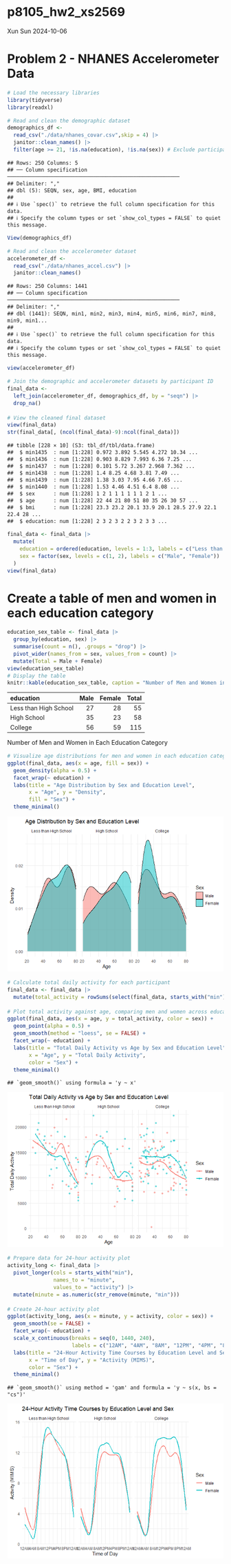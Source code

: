 p8105_hw2_xs2569
================
Xun Sun
2024-10-06

# Problem 2 - NHANES Accelerometer Data

``` r
# Load the necessary libraries
library(tidyverse)
library(readxl)
```

``` r
# Read and clean the demographic dataset
demographics_df <- 
  read_csv("./data/nhanes_covar.csv",skip = 4) |> 
  janitor::clean_names() |>
  filter(age >= 21, !is.na(education), !is.na(sex)) # Exclude participants under 21 and those with missing data
```

    ## Rows: 250 Columns: 5
    ## ── Column specification ────────────────────────────────────────────────────────
    ## Delimiter: ","
    ## dbl (5): SEQN, sex, age, BMI, education
    ## 
    ## ℹ Use `spec()` to retrieve the full column specification for this data.
    ## ℹ Specify the column types or set `show_col_types = FALSE` to quiet this message.

``` r
View(demographics_df)
```

``` r
# Read and clean the accelerometer dataset
accelerometer_df <- 
  read_csv("./data/nhanes_accel.csv") |>
  janitor::clean_names()
```

    ## Rows: 250 Columns: 1441
    ## ── Column specification ────────────────────────────────────────────────────────
    ## Delimiter: ","
    ## dbl (1441): SEQN, min1, min2, min3, min4, min5, min6, min7, min8, min9, min1...
    ## 
    ## ℹ Use `spec()` to retrieve the full column specification for this data.
    ## ℹ Specify the column types or set `show_col_types = FALSE` to quiet this message.

``` r
view(accelerometer_df)
```

``` r
# Join the demographic and accelerometer datasets by participant ID
final_data <- 
  left_join(accelerometer_df, demographics_df, by = "seqn") |>
  drop_na()

# View the cleaned final dataset
view(final_data)
str(final_data[, (ncol(final_data)-9):ncol(final_data)])
```

    ## tibble [228 × 10] (S3: tbl_df/tbl/data.frame)
    ##  $ min1435  : num [1:228] 0.972 3.892 5.545 4.272 10.34 ...
    ##  $ min1436  : num [1:228] 0.903 8.829 7.993 6.36 7.25 ...
    ##  $ min1437  : num [1:228] 0.101 5.72 3.267 2.968 7.362 ...
    ##  $ min1438  : num [1:228] 1.4 8.25 4.68 3.81 7.49 ...
    ##  $ min1439  : num [1:228] 1.38 3.03 7.95 4.66 7.65 ...
    ##  $ min1440  : num [1:228] 1.53 4.46 4.51 6.4 8.08 ...
    ##  $ sex      : num [1:228] 1 2 1 1 1 1 1 1 2 1 ...
    ##  $ age      : num [1:228] 22 44 21 80 51 80 35 26 30 57 ...
    ##  $ bmi      : num [1:228] 23.3 23.2 20.1 33.9 20.1 28.5 27.9 22.1 22.4 28 ...
    ##  $ education: num [1:228] 2 3 2 3 2 2 3 2 3 3 ...

``` r
final_data <- final_data |>
  mutate(
    education = ordered(education, levels = 1:3, labels = c("Less than High School", "High School", "College")),
    sex = factor(sex, levels = c(1, 2), labels = c("Male", "Female"))
  )
view(final_data)
```

# Create a table of men and women in each education category

``` r
education_sex_table <- final_data |>
  group_by(education, sex) |>
  summarise(count = n(), .groups = "drop") |>
  pivot_wider(names_from = sex, values_from = count) |>
  mutate(Total = Male + Female)
view(education_sex_table)
# Display the table
knitr::kable(education_sex_table, caption = "Number of Men and Women in Each Education Category")
```

| education             | Male | Female | Total |
|:----------------------|-----:|-------:|------:|
| Less than High School |   27 |     28 |    55 |
| High School           |   35 |     23 |    58 |
| College               |   56 |     59 |   115 |

Number of Men and Women in Each Education Category

``` r
# Visualize age distributions for men and women in each education category
ggplot(final_data, aes(x = age, fill = sex)) +
  geom_density(alpha = 0.5) +
  facet_wrap(~ education) +
  labs(title = "Age Distribution by Sex and Education Level",
       x = "Age", y = "Density",
       fill = "Sex") +
  theme_minimal()
```

![](p8105_hw3_xs2569_files/figure-gfm/unnamed-chunk-7-1.png)<!-- -->

``` r
# Calculate total daily activity for each participant
final_data <- final_data |>
  mutate(total_activity = rowSums(select(final_data, starts_with("min"))))

# Plot total activity against age, comparing men and women across education levels
ggplot(final_data, aes(x = age, y = total_activity, color = sex)) +
  geom_point(alpha = 0.5) +
  geom_smooth(method = "loess", se = FALSE) +
  facet_wrap(~ education) +
  labs(title = "Total Daily Activity vs Age by Sex and Education Level",
       x = "Age", y = "Total Daily Activity",
       color = "Sex") +
  theme_minimal()
```

    ## `geom_smooth()` using formula = 'y ~ x'

![](p8105_hw3_xs2569_files/figure-gfm/unnamed-chunk-8-1.png)<!-- -->

``` r
# Prepare data for 24-hour activity plot
activity_long <- final_data |>
  pivot_longer(cols = starts_with("min"), 
               names_to = "minute", 
               values_to = "activity") |>
  mutate(minute = as.numeric(str_remove(minute, "min")))

# Create 24-hour activity plot
ggplot(activity_long, aes(x = minute, y = activity, color = sex)) +
  geom_smooth(se = FALSE) +
  facet_wrap(~ education) +
  scale_x_continuous(breaks = seq(0, 1440, 240),
                     labels = c("12AM", "4AM", "8AM", "12PM", "4PM", "8PM", "12AM")) +
  labs(title = "24-Hour Activity Time Courses by Education Level and Sex",
       x = "Time of Day", y = "Activity (MIMS)",
       color = "Sex") +
  theme_minimal()
```

    ## `geom_smooth()` using method = 'gam' and formula = 'y ~ s(x, bs = "cs")'

![](p8105_hw3_xs2569_files/figure-gfm/unnamed-chunk-9-1.png)<!-- -->
